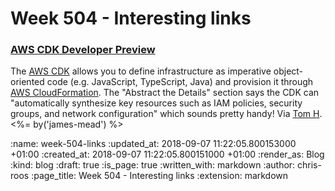 Week 504 - Interesting links
============================

### [AWS CDK Developer Preview](https://aws.amazon.com/blogs/developer/aws-cdk-developer-preview/)

The [AWS CDK][] allows you to define infrastructure as imperative object-oriented code (e.g. JavaScript, TypeScript, Java) and provision it through [AWS CloudFormation][]. The "Abstract the Details" section says the CDK can "automatically synthesize key resources such as IAM policies, security groups, and network configuration" which sounds pretty handy! Via [Tom H][]. <%= by('james-mead') %>

[AWS CDK]: https://awslabs.github.io/aws-cdk/
[AWS CloudFormation]: https://aws.amazon.com/cloudformation/
[Tom H]: http://www.thattommyhall.com/

:name: week-504-links
:updated_at: 2018-09-07 11:22:05.800153000 +01:00
:created_at: 2018-09-07 11:22:05.800151000 +01:00
:render_as: Blog
:kind: blog
:draft: true
:is_page: true
:written_with: markdown
:author: chris-roos
:page_title: Week 504 - Interesting links
:extension: markdown
